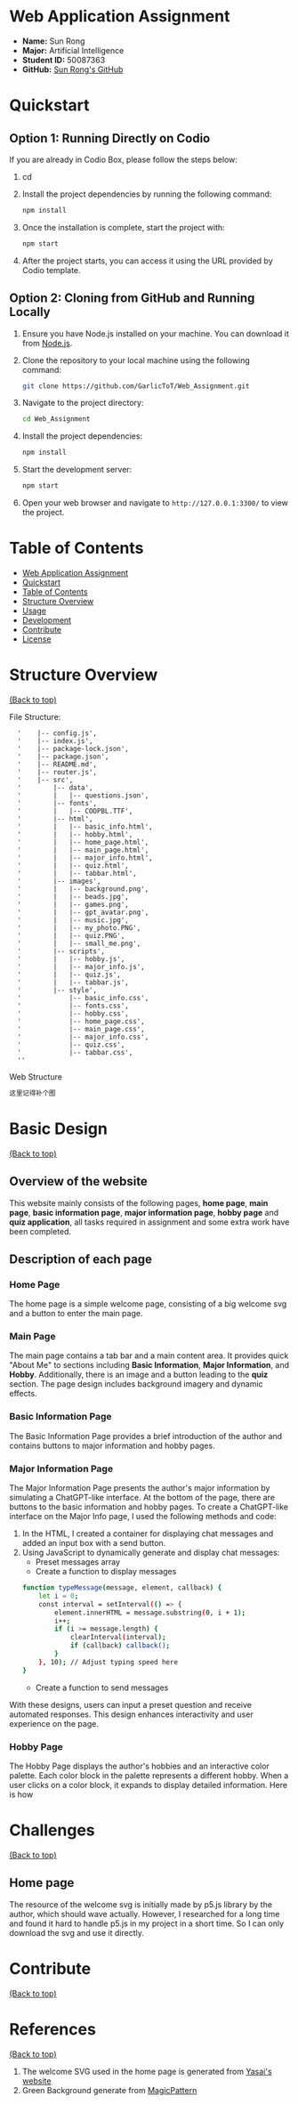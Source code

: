 # Web Application Assignment

- **Name:** Sun Rong
- **Major:** Artificial Intelligence
- **Student ID:** 50087363
- **GitHub:** [Sun Rong's GitHub](https://github.com/GarlicToT/Web_Assignment)

# Quickstart
## Option 1: Running Directly on Codio

If you are already in Codio Box, please follow the steps below:
1. cd

1. Install the project dependencies by running the following command:

    ```sh
    npm install
    ```

2. Once the installation is complete, start the project with:

    ```sh
    npm start
    ```

3. After the project starts, you can access it using the URL provided by Codio template.

## Option 2: Cloning from GitHub and Running Locally

1. Ensure you have Node.js installed on your machine. You can download it from [Node.js](https://nodejs.org/).
2. Clone the repository to your local machine using the following command:

    ```sh
    git clone https://github.com/GarlicToT/Web_Assignment.git
    ```
3. Navigate to the project directory:

    ```sh
    cd Web_Assignment
    ```

4. Install the project dependencies:

    ```sh
    npm install
    ```

5. Start the development server:

    ```sh
    npm start
    ```

6. Open your web browser and navigate to `http://127.0.0.1:3300/` to view the project.
# Table of Contents

- [Web Application Assignment](#project-title)
- [Quickstart](#quickstartdemo)
- [Table of Contents](#table-of-contents)
- [Structure Overview](#structure-overview)
- [Usage](#usage)
- [Development](#development)
- [Contribute](#contribute)
- [License](#license)

# Structure Overview
[(Back to top)](#table-of-contents)

File Structure:
```
  '    |-- config.js',
  '    |-- index.js',
  '    |-- package-lock.json',
  '    |-- package.json',
  '    |-- README.md',
  '    |-- router.js',
  '    |-- src',
  '        |-- data',
  '        |   |-- questions.json',
  '        |-- fonts',
  '        |   |-- COOPBL.TTF',
  '        |-- html',
  '        |   |-- basic_info.html',
  '        |   |-- hobby.html',
  '        |   |-- home_page.html',
  '        |   |-- main_page.html',
  '        |   |-- major_info.html',
  '        |   |-- quiz.html',
  '        |   |-- tabbar.html',
  '        |-- images',
  '        |   |-- background.png',
  '        |   |-- beads.jpg',
  '        |   |-- games.png',
  '        |   |-- gpt_avatar.png',
  '        |   |-- music.jpg',
  '        |   |-- my_photo.PNG',
  '        |   |-- quiz.PNG',
  '        |   |-- small_me.png',
  '        |-- scripts',
  '        |   |-- hobby.js',
  '        |   |-- major_info.js',
  '        |   |-- quiz.js',
  '        |   |-- tabbar.js',
  '        |-- style',
  '            |-- basic_info.css',
  '            |-- fonts.css',
  '            |-- hobby.css',
  '            |-- home_page.css',
  '            |-- main_page.css',
  '            |-- major_info.css',
  '            |-- quiz.css',
  '            |-- tabbar.css',
  ''
```

Web Structure
```sh
这里记得补个图
```
# Basic Design
[(Back to top)](#table-of-contents)
## Overview of the website
This website mainly consists of the following pages, **home page**, **main page**, **basic information page**, **major information page**, **hobby page** and **quiz application**, all tasks required in assignment and some extra work have been completed.

## Description of each page
### Home Page
The home page is a simple welcome page, consisting of a big  welcome svg and a button to enter the main page.

### Main Page
The main page contains a tab bar and a main content area. 
It provides quick  "About Me" to sections including **Basic Information**, **Major Information**, and **Hobby**. Additionally, there is an image and a button leading to the **quiz** section. The page design includes background imagery and dynamic effects.

### Basic Information Page
The Basic Information Page provides a brief introduction of the author and contains buttons to major information and hobby pages.

### Major Information Page
The Major Information Page presents the author's major information by simulating a ChatGPT-like interface. At the bottom of the page, there are buttons to the basic information and hobby pages.
To create a ChatGPT-like interface on the Major Info page, I used the following methods and code:
1. In the HTML, I created a container for displaying chat messages and added an input box with a send button.
2. Using JavaScript to dynamically generate and display chat messages:
    - Preset messages array
    - Create a function to display messages
    ```sh
    function typeMessage(message, element, callback) {
        let i = 0;
        const interval = setInterval(() => {
            element.innerHTML = message.substring(0, i + 1);
            i++;
            if (i >= message.length) {
                clearInterval(interval);
                if (callback) callback();
            }
        }, 10); // Adjust typing speed here
    }
    ```
    - Create a function to send messages

With these designs, users can input a preset question and receive automated responses. This design enhances interactivity and user experience on the page.

### Hobby Page
The Hobby Page displays the author's hobbies and an interactive color palette. Each color block in the palette represents a different hobby. When a user clicks on a color block, it expands to display detailed information.
Here is how 

# Challenges
[(Back to top)](#table-of-contents)
## Home page
The resource of the welcome svg is initially made by p5.js library by the author, which should wave actually. However, I researched for a long time and found it hard to handle p5.js in my project in a short time. So I can only download the svg and use it directly.

# Contribute
[(Back to top)](#table-of-contents)

# References
[(Back to top)](#table-of-contents)

1. The welcome SVG used in the home page is generated from [Yasai's website](https://wangyasai.github.io/waveFont/) 
2. Green Background generate from [MagicPattern](https://www.magicpattern.design/tools/mesh-gradients)